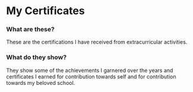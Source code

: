 # My Certificates
### What are these?
These are the certifications I have received from extracurricular activities.
### What do they show?
They show some of the achievements I garnered over the years and certificates I earned for contribution towards self and for contribution towards my beloved school.
